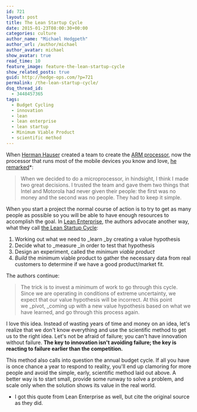 ```yaml
---
id: 721
layout: post
title: The Lean Startup Cycle
date: 2015-01-23T08:00:30+00:00
categories: culture
author_name: "Michael Hedgpeth"
author_url: /author/michael
author_avatar: michael
show_avatar: true
read_time: 10
feature_image: feature-the-lean-startup-cycle 
show_related_posts: true 
guid: http://hedge-ops.com/?p=721
permalink: /the-lean-startup-cycle/
dsq_thread_id:
  - 3448457365
tags:
  - Budget Cycling
  - innovation
  - lean
  - lean enterprise
  - lean startup
  - Minimum Viable Product
  - scientific method
---
```

When [Herman Hauser](http://en.wikipedia.org/wiki/Hermann_Hauser) created a team to create the [ARM processor](http://en.wikipedia.org/wiki/ARM_architecture), now the processor that runs most of the mobile devices you know and love, [he remarked](http://www.pcpro.co.uk/features/358750/whatever-happened-to-hermann-hauser)*:

> When we decided to do a microprocessor, in hindsight, I think I made two great decisions. I trusted the team and gave them two things that Intel and Motorola had never given their people: the first was no money and the second was no people. They had to keep it simple.

When you start a project the normal course of action is to try to get as many people as possible so you will be able to have enough resources to accomplish the goal. In [Lean Enterprise](http://amzn.to/1HdjuUt), the authors advocate another way, what they call [the Lean Startup Cycle](http://en.wikipedia.org/wiki/Lean_startup):<!--more-->

  1. Working out what we need to _learn _by creating a value hypothesis
  2. Decide what to _measure _in order to test that hypothesis
  3. Design an experiment, called the _minimum viable product_
  4. _Build_ the minimum viable product to gather the necessary data from real customers to determine if we have a good product/market fit.

The authors continue:

> The trick is to invest a minimum of work to go through this cycle. Since we are operating in conditions of extreme uncertainty, we expect that our value hypothesis will be incorrect. At this point we _pivot, _coming up with a new value hypothesis based on what we have learned, and go through this process again.

I love this idea. Instead of wasting years of time and money on an idea, let's realize that we don't know everything and use the scientific method to get us to the right idea. Let's not be afraid of failure; you can't have innovation without failure. **The key to innovation isn't avoiding failure; the key is reacting to failure earlier than the competition.**

This method also calls into question the annual budget cycle. If all you have is once chance a year to respond to reality, you'll end up clamoring for more people and avoid the simple, early, scientific method laid out above. A better way is to start small, provide some runway to solve a problem, and scale only when the solution shows its value in the real world.

* I got this quote from Lean Enterprise as well, but cite the original source as they did.